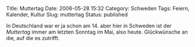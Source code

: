 Title: Muttertag
Date: 2006-05-28 15:32
Category: Schweden
Tags: Feiern, Kalender, Kultur
Slug: muttertag
Status: published

In Deutschland war er ja schon am 14. aber hier in Schweden ist der
*Muttertag* immer am letzten Sonntag im Mai, also heute. Glückwünsche an
die, auf die es zutrifft.

